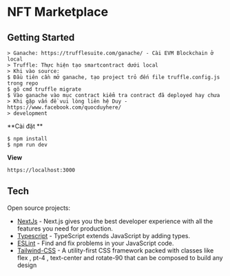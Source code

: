 
# NFT Marketplace

## Getting Started

```
> Ganache: https://trufflesuite.com/ganache/ - Cài EVM Blockchain ở local
> Truffle: Thực hiện tạo smartcontract dưới local 
> Khi vào source: 
$ Đầu tiên cần mở ganache, tạo project trỏ đến file truffle.config.js trong repo 
$ gõ cmd truffle migrate 
$ Vào ganache vào mục contract kiểm tra contract đã deployed hay chưa 
> Khi gặp vấn đề vui lòng liên hệ Duy - https://www.facebook.com/quocduyhere/
> development
```

**Cài đặt **

```
$ npm install
$ npm run dev

```

**View**

`https://localhost:3000`

## Tech

Open source projects:

- [NextJs](https://nextjs.org/) - Next.js gives you the best developer experience with all the features you need for production.
- [Typescript](https://www.typescriptlang.org/) - TypeScript extends JavaScript by adding types.
- [ESLint](https://eslint.org/) - Find and fix problems in your JavaScript code.
- [Tailwind-CSS](https://tailwindcss.com/) - A utility-first CSS framework packed with classes like flex , pt-4 , text-center and rotate-90 that can be composed to build any design
